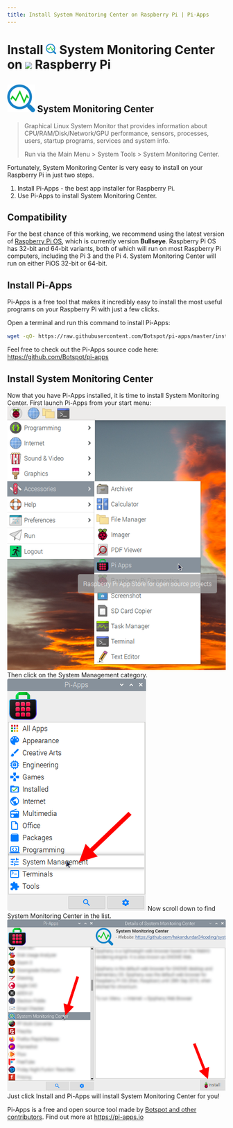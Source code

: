 ```yaml
---
title: Install System Monitoring Center on Raspberry Pi | Pi-Apps
---
```

<div class="simple-install-content content">

# Install <img src="/img/app-icons/System Monitoring Center/icon-64.png" height=24> System Monitoring Center on <img src=https://www.vectorlogo.zone/logos/raspberrypi/raspberrypi-icon.svg height=24> Raspberry Pi

## <img src="/img/app-icons/System Monitoring Center/icon-64.png"> System Monitoring Center
> Graphical Linux System Monitor that provides information about CPU/RAM/Disk/Network/GPU performance, sensors, processes, users, startup programs, services and system info.
> 
> Run via the Main Menu > System Tools > System Monitoring Center.

Fortunately, System Monitoring Center is very easy to install on your Raspberry Pi in just two steps.
1. Install Pi-Apps - the best app installer for Raspberry Pi.
2. Use Pi-Apps to install System Monitoring Center.
</div>
<div class="simple-install-content content">

## Compatibility
For the best chance of this working, we recommend using the latest version of [Raspberry Pi OS](https://www.raspberrypi.com/software/), which is currently version **Bullseye**.
Raspberry Pi OS has 32-bit and 64-bit variants, both of which will run on most Raspberry Pi computers, including the Pi 3 and the Pi 4.
System Monitoring Center will run on either PiOS 32-bit or 64-bit.
</div>
<div class="simple-install-content content">

## Install Pi-Apps

Pi-Apps is a free tool that makes it incredibly easy to install the most useful programs on your Raspberry Pi with just a few clicks.

Open a terminal and run this command to install Pi-Apps:
```bash
wget -qO- https://raw.githubusercontent.com/Botspot/pi-apps/master/install | bash
```
Feel free to check out the Pi-Apps source code here: https://github.com/Botspot/pi-apps
</div>
<div class="simple-install-content content">

## Install System Monitoring Center

Now that you have Pi-Apps installed, it is time to install System Monitoring Center.
First launch Pi-Apps from your start menu:
<img src="/img/start-menu.png">
Then click on the System Management category.
<img src="/img/category-selections/System Management.png">
Now scroll down to find System Monitoring Center in the list.
<img src="/img/app-icons/System Monitoring Center/app-selection.png">
Just click Install and Pi-Apps will install System Monitoring Center for you!
</div>
<div class="simple-install-content content">

Pi-Apps is a free and open source tool made by [Botspot and other contributors](/about/#contributors). Find out more at https://pi-apps.io
</div>
